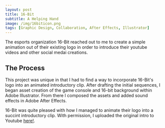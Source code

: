 ```yaml
---
layout: post
title: 16-Bit
subtitle: A Helping Hand
image: /img/16biticon.png
tags: [Graphic Design, Collaboration, After Effects, Illustrator]
---
```

The esports organization 16-Bit reached out to me to create a simple animation out of their existing logo in order to introduce their youtube videos and other social medai creations.

## The Process
This project was unique in that I had to find a way to incorporate 16-Bit's logo into an animated introductory clip.
After drafting the initial sequences, I began asset creation of the game console and 16-bit background within Adobe Illustrator. 
From there I composed the assets and added sound effects in Adobe After Effects. 

16-Bit was quite pleased with how I managed to animate their logo into a succint introductory clip.
With permission, I uploaded the original intro to Youtube [here!](https://youtu.be/L1WP5hCgqpg).
